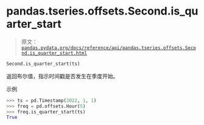 # pandas.tseries.offsets.Second.is_quarter_start

> 原文：[`pandas.pydata.org/docs/reference/api/pandas.tseries.offsets.Second.is_quarter_start.html`](https://pandas.pydata.org/docs/reference/api/pandas.tseries.offsets.Second.is_quarter_start.html)

```py
Second.is_quarter_start(ts)
```

返回布尔值，指示时间戳是否发生在季度开始。

示例

```py
>>> ts = pd.Timestamp(2022, 1, 1)
>>> freq = pd.offsets.Hour(5)
>>> freq.is_quarter_start(ts)
True 
```
